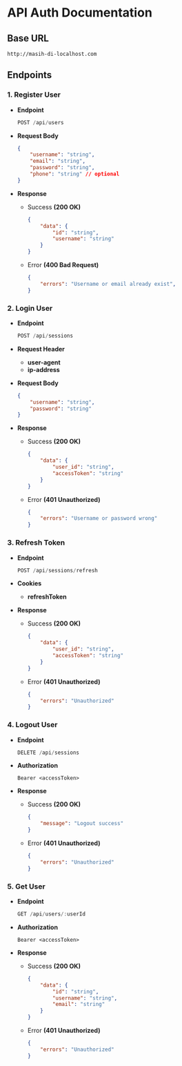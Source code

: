 # API Auth Documentation

## Base URL

```
http://masih-di-localhost.com
```

## Endpoints
### **1. Register User**

- **Endpoint** 
    ```js
    POST /api/users
    ``` 

- **Request Body** 
    ```json
    {
        "username": "string",
        "email": "string",
        "password": "string",
        "phone": "string" // optional
    }
    ```

- **Response** 
    - Success **(200 OK)** 
        ```json
        {
            "data": {
                "id": "string",
                "username": "string"
            }
        }
        ```

    - Error **(400 Bad Request)**  
        ```json
        {
            "errors": "Username or email already exist",
        }
        ```

### **2. Login User**

- **Endpoint** 
    ```js
    POST /api/sessions
    ``` 

- **Request Header**
    - **user-agent**  
    - **ip-address**

- **Request Body**  
    ```json
    {
        "username": "string",
        "password": "string"
    }
    ```

- **Response** 
    - Success **(200 OK)** 
        ```json
        {
            "data": {
                "user_id": "string",
                "accessToken": "string"
            }
        }
        ```
    
    - Error **(401 Unauthorized)** 
        ```json
        {
            "errors": "Username or password wrong"
        }
        ```

### **3. Refresh Token**

- **Endpoint** 
    ```js
    POST /api/sessions/refresh
    ``` 

- **Cookies**    
    - **refreshToken**

- **Response** 
    - Success **(200 OK)** 
        ```json
        {
            "data": {
                "user_id": "string",
                "accessToken": "string"
            }
        }
        ```

    - Error **(401 Unauthorized)** 
        ```json
        {
            "errors": "Unauthorized"
        }
        ```

### **4. Logout User**

- **Endpoint** 
    ```js
    DELETE /api/sessions
    ```

- **Authorization**  
    ```
    Bearer <accessToken>
    ```

- **Response** 
    - Success **(200 OK)** 
        ```json
        {
            "message": "Logout success" 
        }
        ```
    
    - Error **(401 Unauthorized)** 
        ```json
        {
            "errors": "Unauthorized"
        }
        ```

### **5. Get User**

- **Endpoint**
    ```js
    GET /api/users/:userId
    ```

- **Authorization**  
    ```
    Bearer <accessToken>
    ```

- **Response** 
    - Success **(200 OK)** 
        ```json
        {
            "data": {
                "id": "string",
                "username": "string",
                "email": "string"
            }
        }
        ```
    
    - Error **(401 Unauthorized)** 
        ```json
        {
            "errors": "Unauthorized"
        }
        ```